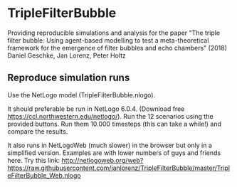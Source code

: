 # TripleFilterBubble

Providing reproducible simulations and analysis for the paper "The triple filter bubble: Using agent-based modelling to test a meta-theoretical framework for the emergence of filter bubbles and echo chambers" (2018) Daniel Geschke, Jan Lorenz, Peter Holtz


## Reproduce simulation runs

Use the NetLogo model (TripleFilterBubble.nlogo). 

It should preferable be run in NetLogo 6.0.4. (Download free https://ccl.northwestern.edu/netlogo/).
Run the 12 scenarios using the provided buttons. Run them 10.000 timesteps (this can take a while!) and compare the results. 

    
It also runs in NetLogoWeb (much slower) in the browser but only in a simplified version. Examples are with lower numbers of guys and friends here. Try this link:
http://netlogoweb.org/web?https://raw.githubusercontent.com/janlorenz/TripleFilterBubble/master/TripleFilterBubble_Web.nlogo
